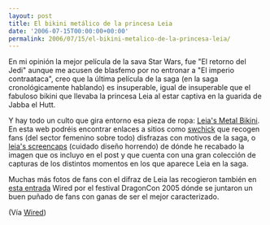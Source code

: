 ```yaml
---
layout: post
title: El bikini metálico de la princesa Leia
date: '2006-07-15T00:00:00+00:00'
permalink: 2006/07/15/el-bikini-metalico-de-la-princesa-leia/
---
```

<a href="http://www.leiasmetalbikini.com/members/whatsnew.html"><img style="float:right; margin:0 0 10px 10px;cursor:pointer; cursor:hand;" src="http://photos1.blogger.com/blogger/6639/1972/320/PDVD_069.0.jpg" border="0" alt="" /></a>En mi opinión la mejor película de la sava Star Wars, fue "El retorno del Jedi" aunque me acusen de blasfemo por no entronar a "El imperio contraataca", creo que la última película de la saga (en la saga cronológicamente hablando) es insuperable, igual de insuperable que el fabuloso bikini que llevaba la princesa Leia al estar captiva en la guarida de Jabba el Hutt.

Y hay todo un culto que gira entorno esa pieza de ropa: <a href="http://www.leiasmetalbikini.com/members/whatsnew.html">Leia's Metal Bikini</a>. En esta web podréis encontrar enlaces a sitios como <a href="http://www.swchick.com/">swchick</a> que recogen fans (del sector femenino sobre todo) disfrazas con motivos de la saga, o <a href="http://www.leiasscreencaps.fws1.com">leia's screencaps</a> (cuidado diseño horrendo) de dónde he recabado la imagen que os incluyo en el post y que cuenta con una gran colección de capturas de los distintos momentos en los que aparece Leia en la saga.

Muchas más fotos de fans con el difraz de Leia las recogieron también en <a href="http://blog.wired.com/princessleia/index.album?i=3">esta entrada</a> Wired por el festival DragonCon 2005 dónde se juntaron un buen puñado de fans con ganas de ser el mejor caracterizado.

(Vía <a href="http://www.wired.com/news/culture/0,71267-0.html?tw=rss.index">Wired</a>)
